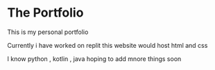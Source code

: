 # The Portfolio 

This is my personal portfolio 

Currently i have worked on replit this website would host html and css 

I know python , kotlin , java hoping to add mnore things soon 